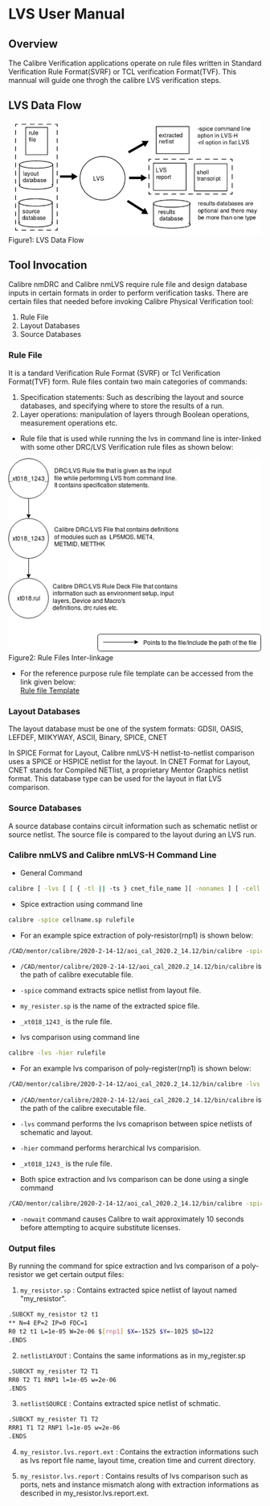 # LVS User Manual
## Overview  
The Calibre Verification applications operate on rule files written in Standard Verification Rule Format(SVRF) or TCL verification Format(TVF). This mannual will guide one throgh the calibre LVS verification steps.

## LVS Data Flow  
![LVS FLOW](https://github.com/vsao/verification/blob/main/Rule_deck/lvs_flow.png?raw=true)  
Figure1: LVS Data Flow

## Tool Invocation
Calibre nmDRC and Calibre nmLVS require rule file and design database inputs in certain formats in order to perform verification tasks. There are certain files that needed before invoking Calibre Physical Verification tool:
1. Rule File
2. Layout Databases
3. Source Databases 

### Rule File
It is a tandard Verification Rule Format (SVRF) or Tcl Verification Format(TVF) form. Rule files contain two main categories of commands:  
1. Specification statements: Such as describing the layout and source databases, and specifying where to store the results of a run.
2. Layer operations: manipulation of layers through Boolean operations, measurement operations etc.  

- Rule file that is used while running the lvs in command line is inter-linked with some other DRC/LVS Verification rule files as shown below:  

![Rule files Inter-linkage](https://github.com/vsao/verification/blob/main/Rule_deck/rulefile.png)  
Figure2: Rule Files Inter-linkage

- For the reference purpose rule file template can be accessed from the link given below:  
[Rule file Template](https://github.com/vsao/verification/blob/main/Rule_deck/_xt018_1243_)

### Layout Databases
The layout database must be one of the system formats: GDSII, OASIS, LEFDEF, MIlKYWAY, ASCII, Binary, SPICE, CNET

In SPICE Format for Layout, Calibre nmLVS-H netlist-to-netlist comparison uses a SPICE or HSPICE netlist for the layout.
In CNET Format for Layout, CNET stands for Compiled NETlist, a proprietary Mentor Graphics netlist format. This database type can be used for the layout in flat LVS comparison.

### Source Databases
A source database contains circuit information such as schematic netlist or source netlist. The source file is compared to the layout during an LVS run.

### Calibre nmLVS and Calibre nmLVS-H Command Line
- General Command 
```bash
calibre [ -lvs [ [ { -tl || -ts } cnet_file_name ][ -nonames ] [ -cell ][ -dblayers "name1,..." ][ -bpf [ no-extents ] ] [ -nl ] [ -cb ]] || [ -hier [ -automatch || -genhcells[=qs_tcl_file_name] ] || -flatten][ -ixf ] [ -nxf ]]
```
- Spice extraction using command line 
```bash
calibre -spice cellname.sp rulefile
```
- For an example spice extraction of poly-resistor(rnp1) is shown below:  
```bash
/CAD/mentor/calibre/2020-2-14-12/aoi_cal_2020.2_14.12/bin/calibre -spice my_resister.sp _xt018_1243_
 ```
-   ``/CAD/mentor/calibre/2020-2-14-12/aoi_cal_2020.2_14.12/bin/calibre`` is the path of calibre executable file.
-   ``-spice`` command extracts spice netlist from layout file.
-   ``my_resister.sp`` is the name of the extracted spice file.
-   ``_xt018_1243_`` is the rule file.  

- lvs comparison using command line
```bash
calibre -lvs -hier rulefile
```
- For an example lvs comparison of poly-register(rnp1) is shown below:  
```bash
/CAD/mentor/calibre/2020-2-14-12/aoi_cal_2020.2_14.12/bin/calibre -lvs -hier _xt018_1243_
```
- ``/CAD/mentor/calibre/2020-2-14-12/aoi_cal_2020.2_14.12/bin/calibre`` is the path of the calibre executable file.
- ``-lvs`` command performs the lvs comaprison between spice netlists of schematic and layout.
- ``-hier`` command performs herarchical lvs comparision.
- ``_xt018_1243_`` is the rule file.  

- Both spice extraction and lvs comparison can be done using a single command
```bash
/CAD/mentor/calibre/2020-2-14-12/aoi_cal_2020.2_14.12/bin/calibre -spice my_resister.sp -lvs -hier -nowait _xt018_1243_
```
- ``-nowait`` command causes Calibre to wait approximately 10 seconds before attempting to acquire substitute licenses.  

### Output files
By running the command for spice extraction and lvs comparison of a poly-resistor we get certain output files:  
1. ``my_resistor.sp``           : Contains extracted spice netlist of layout named "my_resistor".
```bash
.SUBCKT my_resistor t2 t1  
** N=4 EP=2 IP=0 FDC=1  
R0 t2 t1 L=1e-05 W=2e-06 $[rnp1] $X=-1525 $Y=-1025 $D=122  
.ENDS  
 ```
2. ``netlistLAYOUT``           : Contains the same informations as in my_register.sp
```bash
.SUBCKT my_resister T2 T1
RR0 T2 T1 RNP1 l=1e-05 w=2e-06
.ENDS
```
3. ``netlistSOURCE``           : Contains extracted spice netlist of schmatic.
```bash
.SUBCKT my_resister T1 T2
RRR1 T1 T2 RNP1 l=1e-05 w=2e-06
.ENDS
```
4. ``my_resistor.lvs.report.ext``  : Contains the extraction informations such as lvs report file name, layout time, creation time and current directory.  

5. ``my_resistor.lvs.report``  : Contains results of lvs comparison such as ports, nets and instance mismatch along with extraction informations as described in my_resistor.lvs.report.ext.













